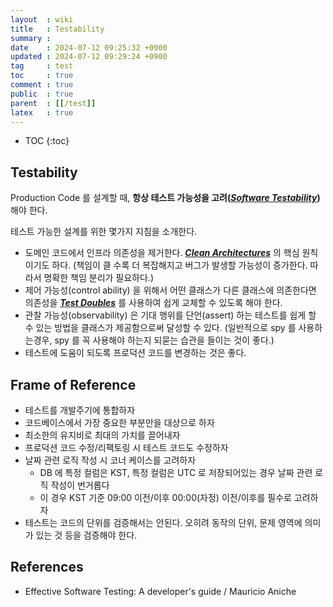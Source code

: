 ```yaml
---
layout  : wiki
title   : Testability
summary : 
date    : 2024-07-12 09:25:32 +0900
updated : 2024-07-12 09:29:24 +0900
tag     : test
toc     : true
comment : true
public  : true
parent  : [[/test]]
latex   : true
---
```

* TOC
{:toc}

## Testability

Production Code 를 설계할 때, __항상 테스트 가능성을 고려(_[Software Testability](https://en.wikipedia.org/wiki/Software_testability)_)__ 해야 한다.

테스트 가능한 설계를 위한 몇가지 지침을 소개한다.

- 도메인 코드에서 인프라 의존성을 제거한다. ___[Clean Architectures](https://baekjungho.github.io/wiki/architecture/architecture-clean/)___ 의 핵심 원칙이기도 하다. (책임이 클 수록 더 복잡해지고 버그가 발생할 가능성이 증가한다. 따라서 명확한 책임 분리가 필요하다.)
- 제어 가능성(control ability) 을 위해서 어떤 클래스가 다른 클래스에 의존한다면 의존성을 ___[Test Doubles](https://baekjungho.github.io/wiki/test/test-testdoubles/)___ 를 사용하여 쉽게 교체할 수 있도록 해야 한다.
- 관찰 가능성(observability) 은 기대 행위를 단언(assert) 하는 테스트를 쉽게 할 수 있는 방법을 클래스가 제공함으로써 달성할 수 있다. (일반적으로 spy 를 사용하는경우, spy 를 꼭 사용해야 하는지 되묻는 습관을 들이는 것이 좋다.)
- 테스트에 도움이 되도록 프로덕션 코드를 변경하는 것은 좋다.

## Frame of Reference

- 테스트를 개발주기에 통합하자
- 코드베이스에서 가장 중요한 부분만을 대상으로 하자
- 최소한의 유지비로 최대의 가치를 끌어내자
- 프로덕션 코드 수정/리팩토링 시 테스트 코드도 수정하자
- 날짜 관련 로직 작성 시 코너 케이스를 고려하자
  - DB 에 특정 컬럼은 KST, 특정 컬럼은 UTC 로 저장되어있는 경우 날짜 관련 로직 작성이 번거롭다
  - 이 경우 KST 기준 09:00 이전/이후 00:00(자정) 이전/이후를 필수로 고려하자
- 테스트는 코드의 단위를 검증해서는 안된다. 오히려 동작의 단위, 문제 영역에 의미가 있는 것 등을 검증해야 한다.

## References

- Effective Software Testing: A developer's guide / Mauricio Aniche